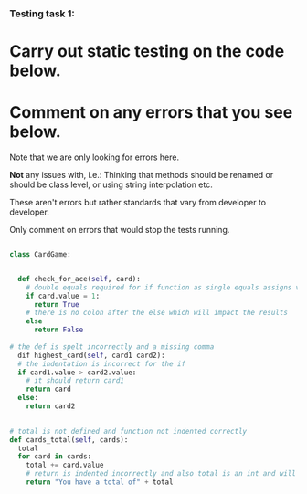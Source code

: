 ### Testing task 1:

# Carry out static testing on the code below.
# Comment on any errors that you see below.

Note that we are only looking for errors here.

**Not** any issues with, i.e.: 
Thinking that methods should be renamed or should be class level, or using string interpolation etc. 

These aren't errors but rather standards that vary from developer to developer. 

Only comment on errors that would stop the tests running.

```python

class CardGame:


  def check_for_ace(self, card):
    # double equals required for if function as single equals assigns value
    if card.value = 1:
      return True
    # there is no colon after the else which will impact the results
    else
      return False
   
# the def is spelt incorrectly and a missing comma
  dif highest_card(self, card1 card2):
  # the indentation is incorrect for the if
  if card1.value > card2.value:
    # it should return card1
    return card
  else:
    return card2
  

# total is not defined and function not indented correctly
def cards_total(self, cards):
  total
  for card in cards:
    total += card.value
    # return is indented incorrectly and also total is an int and will need to be a string
    return "You have a total of" + total
  
```
